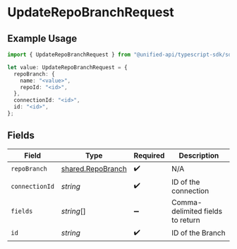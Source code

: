 # UpdateRepoBranchRequest

## Example Usage

```typescript
import { UpdateRepoBranchRequest } from "@unified-api/typescript-sdk/sdk/models/operations";

let value: UpdateRepoBranchRequest = {
  repoBranch: {
    name: "<value>",
    repoId: "<id>",
  },
  connectionId: "<id>",
  id: "<id>",
};
```

## Fields

| Field                                                         | Type                                                          | Required                                                      | Description                                                   |
| ------------------------------------------------------------- | ------------------------------------------------------------- | ------------------------------------------------------------- | ------------------------------------------------------------- |
| `repoBranch`                                                  | [shared.RepoBranch](../../../sdk/models/shared/repobranch.md) | :heavy_check_mark:                                            | N/A                                                           |
| `connectionId`                                                | *string*                                                      | :heavy_check_mark:                                            | ID of the connection                                          |
| `fields`                                                      | *string*[]                                                    | :heavy_minus_sign:                                            | Comma-delimited fields to return                              |
| `id`                                                          | *string*                                                      | :heavy_check_mark:                                            | ID of the Branch                                              |